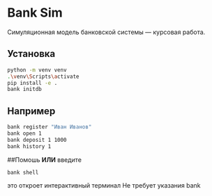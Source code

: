 
# Bank Sim 

Симуляционная модель банковской системы — курсовая работа.

## Установка

```bash
python -m venv venv
.\venv\Scripts\activate
pip install -e .
bank initdb
```

## Например

```bash
bank register "Иван Иванов"
bank open 1
bank deposit 1 1000
bank history 1
```
##Помошь
**ИЛИ**
введите
```bash
bank shell
```
это откроет интерактивный терминал
Не требует указания bank


